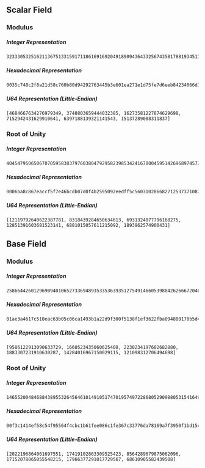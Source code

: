 ## Scalar Field

### Modulus

##### Integer Representation
```
32333053251621136751331591711861691692049189094364332567435817881934511297123972799646723302813083835942624121493
```

##### Hexadecimal Representation
```
0035c748c2f8a21d58c760b80d94292763445b3e601ea271e1d75fe7d6eeb84234066d10f5d893814103486497d95295
```

##### U64 Representation (Little-Endian)
```
[4684667634276979349, 3748803659444032385, 16273581227874629698, 7152942431629910641, 6397188139321141543, 15137289088311837]
```

### Root of Unity

##### Integer Representation
```
4045479506506707059583837976038047929582398534241670004595142696897457385453373366260645700405062319293168935493
```

##### Hexadecimal Representation
```
0006ba8c867eaccf5f7e46bcdb07d0f4b2595092eedff5c5603102866827125373710874d7416d75a832273177b0e245
```

##### U64 Representation (Little-Endian)
```
[12119792640622387781, 8318439284650634613, 6931324077796168275, 12851391603681523141, 6881015057611215092, 1893962574900431]
```

## Base Field

### Modulus

##### Integer Representation
```
258664426012969094010652733694893533536393512754914660539884262666720468348340822774968888139573360124440321458177
```

##### Hexadecimal Representation
```
01ae3a4617c510eac63b05c06ca1493b1a22d9f300f5138f1ef3622fba094800170b5d44300000008508c00000000001
```

##### U64 Representation (Little-Endian)
```
[9586122913090633729, 1660523435060625408, 2230234197602682880, 1883307231910630287, 14284016967150029115, 121098312706494698]
```

### Root of Unity

##### Integer Representation
```
146552004846884389553264564610149105174701957497228680529098805315416492923550540437026734404078567406251254115855
```

##### Hexadecimal Representation
```
00f3c1414ef58c54f95564f4cbc1b61fee086c1fe367c33776da78169a7f3950f1bd15c3898dd1af1c104955744e6e0f
```

##### U64 Representation (Little-Endian)
```
[2022196864061697551, 17419102863309525423, 8564289679875062096, 17152078065055548215, 17966377291017729567, 68610905582439508]
```
